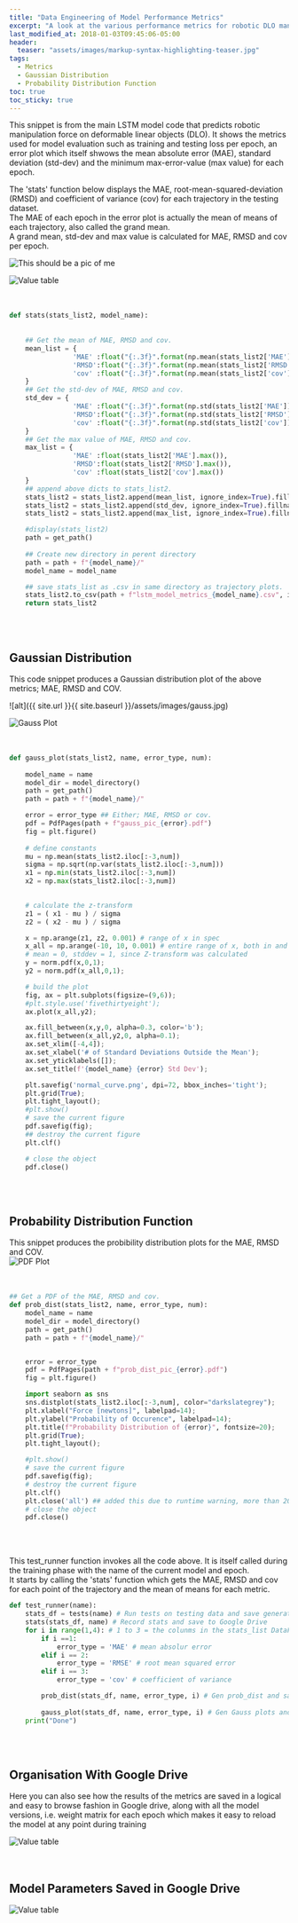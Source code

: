 ```yaml
---
title: "Data Engineering of Model Performance Metrics"
excerpt: "A look at the various performance metrics for robotic DLO manipulation and how to impliment them in python."
last_modified_at: 2018-01-03T09:45:06-05:00
header:
  teaser: "assets/images/markup-syntax-highlighting-teaser.jpg"
tags: 
  - Metrics
  - Gaussian Distribution 
  - Probability Distribution Function
toc: true
toc_sticky: true
---
```


This snippet is from the main LSTM model code that predicts robotic manipulation force on deformable linear objects (DLO). It shows the metrics used for model evaluation such as training and testing loss per epoch, an error plot which itself shwows the mean absolute error (MAE), standard deviation (std-dev) and the minimum max-error-value (max value) for each epoch. <br>

The 'stats' function below displays the MAE, root-mean-squared-deviation (RMSD) and coefficient of variance (cov) for each trajectory in the testing dataset. <br> The MAE of each epoch in the error plot is actually the mean of means of each trajectory, also called the grand mean. <br>
A grand mean, std-dev and max value is calculated for MAE, RMSD and cov per epoch. <br>

<img src="{{ site.url }}{{ site.baseurl }}/assets/images/metrics_post/values.jpg" alt="This should be a pic of me" class="full">

<img src="https://github.com/DomMcKean/portfolio/blob/master/assets/images/metrics_post/values.png" alt="Value table" > <br>
<br>
<br>

```python
def stats(stats_list2, model_name):
    
 
    ## Get the mean of MAE, RMSD and cov.
    mean_list = {
                'MAE' :float("{:.3f}".format(np.mean(stats_list2['MAE']))),
                'RMSD':float("{:.3f}".format(np.mean(stats_list2['RMSD']))),
                'cov' :float("{:.3f}".format(np.mean(stats_list2['cov'])))
    }
    ## Get the std-dev of MAE, RMSD and cov.
    std_dev = {
                'MAE' :float("{:.3f}".format(np.std(stats_list2['MAE']))),
                'RMSD':float("{:.3f}".format(np.std(stats_list2['RMSD']))),
                'cov' :float("{:.3f}".format(np.std(stats_list2['cov'])))
    }
    ## Get the max value of MAE, RMSD and cov.
    max_list = {
                'MAE' :float(stats_list2['MAE'].max()),
                'RMSD':float(stats_list2['RMSD'].max()),
                'cov' :float(stats_list2['cov'].max())
    }
    ## append above dicts to stats_list2.
    stats_list2 = stats_list2.append(mean_list, ignore_index=True).fillna('Grand Mean')
    stats_list2 = stats_list2.append(std_dev, ignore_index=True).fillna('Standard Dev')
    stats_list2 = stats_list2.append(max_list, ignore_index=True).fillna('Max Value')

    #display(stats_list2)
    path = get_path()
    
    ## Create new directory in perent directory
    path = path + f"{model_name}/"
    model_name = model_name

    ## save stats_list as .csv in same directory as trajectory plots.
    stats_list2.to_csv(path + f"lstm_model_metrics_{model_name}.csv", index=False)
    return stats_list2
```

<br><br>

## Gaussian Distribution <br>

This code snippet produces a Gaussian distribution plot of the above metrics; MAE, RMSD and COV.<br>

![alt]({{ site.url }}{{ site.baseurl }}/assets/images/gauss.jpg)<br>

<img src="https://github.com/DomMcKean/portfolio/blob/master/assets/images/metrics_post/gauss.jpg" alt="Gauss Plot" ><br>
<br><br>

```python
def gauss_plot(stats_list2, name, error_type, num):
    
    model_name = name
    model_dir = model_directory()
    path = get_path()
    path = path + f"{model_name}/"

    error = error_type ## Either; MAE, RMSD or cov.
    pdf = PdfPages(path + f"gauss_pic_{error}.pdf")
    fig = plt.figure()
    
    # define constants
    mu = np.mean(stats_list2.iloc[:-3,num]) 
    sigma = np.sqrt(np.var(stats_list2.iloc[:-3,num]))
    x1 = np.min(stats_list2.iloc[:-3,num])
    x2 = np.max(stats_list2.iloc[:-3,num])
    

    # calculate the z-transform
    z1 = ( x1 - mu ) / sigma
    z2 = ( x2 - mu ) / sigma

    x = np.arange(z1, z2, 0.001) # range of x in spec
    x_all = np.arange(-10, 10, 0.001) # entire range of x, both in and out of spec
    # mean = 0, stddev = 1, since Z-transform was calculated
    y = norm.pdf(x,0,1);
    y2 = norm.pdf(x_all,0,1);

    # build the plot
    fig, ax = plt.subplots(figsize=(9,6));
    #plt.style.use('fivethirtyeight');
    ax.plot(x_all,y2);

    ax.fill_between(x,y,0, alpha=0.3, color='b');
    ax.fill_between(x_all,y2,0, alpha=0.1);
    ax.set_xlim([-4,4]);
    ax.set_xlabel('# of Standard Deviations Outside the Mean');
    ax.set_yticklabels([]);
    ax.set_title(f'{model_name} {error} Std Dev');

    plt.savefig('normal_curve.png', dpi=72, bbox_inches='tight');
    plt.grid(True);
    plt.tight_layout();
    #plt.show()
    # save the current figure
    pdf.savefig(fig);
    ## destroy the current figure
    plt.clf()

    # close the object
    pdf.close()
```
<br><br>

## Probability Distribution Function <br>

This snippet produces the probibility distribution plots for the MAE, RMSD and COV.<br>
<img src="https://github.com/DomMcKean/portfolio/blob/master/assets/images/metrics_post/pdf_plot.jpg" alt="PDF Plot" > <br>
<br><br>

```python
## Get a PDF of the MAE, RMSD and cov.
def prob_dist(stats_list2, name, error_type, num):    
    model_name = name
    model_dir = model_directory()
    path = get_path()
    path = path + f"{model_name}/"


    error = error_type
    pdf = PdfPages(path + f"prob_dist_pic_{error}.pdf")
    fig = plt.figure()

    import seaborn as sns
    sns.distplot(stats_list2.iloc[:-3,num], color="darkslategrey");
    plt.xlabel("Force [newtons]", labelpad=14);
    plt.ylabel("Probability of Occurence", labelpad=14);
    plt.title(f"Probability Distribution of {error}", fontsize=20);
    plt.grid(True);
    plt.tight_layout();

    #plt.show()
    # save the current figure
    pdf.savefig(fig);
    # destroy the current figure
    plt.clf()
    plt.close('all') ## added this due to runtime warning, more than 20 figs open
    # close the object
    pdf.close()
```
<br><br>




This test_runner function invokes all the code above. It is itself called during the training phase with the name of the current model and epoch.<br>
It starts by calling the 'stats' function which gets the MAE, RMSD and cov for each point of the trajectory and the mean of means for each metric. <br>

```python
def test_runner(name):   
    stats_df = tests(name) # Run tests on testing data and save generated plots to Google Drive
    stats(stats_df, name) # Record stats and save to Google Drive
    for i in range(1,4): # 1 to 3 = the colunms in the stats_list DataFrame
        if i ==1:
            error_type = 'MAE' # mean absolur error
        elif i == 2:
            error_type = 'RMSE' # root mean squared error
        elif i == 3:
            error_type = 'cov' # coefficient of variance

        prob_dist(stats_df, name, error_type, i) # Gen prob_dist and save to GD
        
        gauss_plot(stats_df, name, error_type, i) # Gen Gauss plots and save to GD
    print("Done")
```
<br><br>
## Organisation With Google Drive<br>

Here you can also see how the results of the metrics are saved in a logical and easy to browse fashion in Google drive, 
along with all the model versions, i.e. weight matrix for each epoch which makes it easy to reload the model at any point during training<br>

<img src="https://github.com/DomMcKean/portfolio/blob/master/assets/images/metrics_post/drivepic.jpg" alt="Value table" > <br>
<br><br>
## Model Parameters Saved in Google Drive<br>

<img src="https://github.com/DomMcKean/portfolio/blob/master/assets/images/metrics_post/drive_params.jpg" alt="Value table"  ><br>

